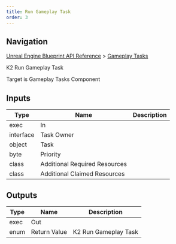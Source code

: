 ```yaml
---
title: Run Gameplay Task
order: 3
---
```

## Navigation

[Unreal Engine Blueprint API Reference](https://dev.epicgames.com/documentation/en-us/unreal-engine/BlueprintAPI) > [Gameplay Tasks](https://dev.epicgames.com/documentation/en-us/unreal-engine/BlueprintAPI/GameplayTasks)

K2 Run Gameplay Task

Target is Gameplay Tasks Component

## Inputs

| Type | Name | Description |
| --- | --- | --- |
| exec | In |  |
| interface | Task Owner |  |
| object | Task |  |
| byte | Priority |  |
| class | Additional Required Resources |  |
| class | Additional Claimed Resources |  |

## Outputs

| Type | Name | Description |
| --- | --- | --- |
| exec | Out |  |
| enum | Return Value | K2 Run Gameplay Task |
